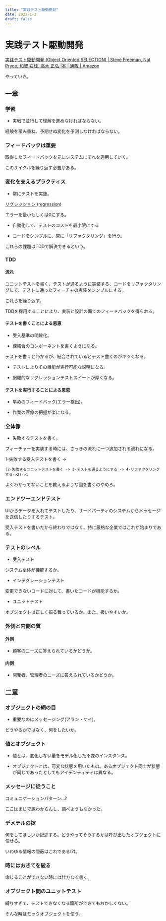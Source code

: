 ```yaml
---
title: "実践テスト駆動開発"
date: 2022-1-3
draft: false
---
```

# 実践テスト駆動開発



[実践テスト駆動開発 (Object Oriented SELECTION) | Steve Freeman, Nat Pryce, 和智 右桂, 高木 正弘 |本 | 通販 | Amazon](https://www.amazon.co.jp/%E5%AE%9F%E8%B7%B5%E3%83%86%E3%82%B9%E3%83%88%E9%A7%86%E5%8B%95%E9%96%8B%E7%99%BA-Object-Oriented-SELECTION-Freeman/dp/4798124583)



やっていき。



## 一章



### 学習



* 実戦で並行して理解を進めなければならない。



経験を積み重ね、予期せぬ変化を予測しなければならない。



### フィードバックは重要



取得したフィードバックを元にシステムにそれを適用していく。



このサイクルを繰り返す必要がある。



### 変化を支えるプラクティス



* 常にテストを実施。



[リグレッション (regression)](https://wa3.i-3-i.info/word12330.html)



エラーを最小もしくは0にする。



* 自動化して、テストのコストを最小限にする



* コードをシンプルに、常に「リファクタリング」を行う。



これらの課題はTDDで解決できるという。



### TDD



#### 流れ



ユニットテストを書く、テストが通るように実装する、コードをリファクタリングして、テストに通ったフィーチャの実装をシンプルにする。



これらを繰り返す。



TDDを採用することにより、実装と設計の面でのフィードバックを得られる。



#### テストを書くことによる恩恵



* 受入基準の明確化。



* 疎結合のコンポーネントを書くようになる。



テストを書くとわかるが、結合されているとテスト書くのがキツくなる。



* テストによりその機能が実行可能な説明になる。



* 網羅的なリグレッションテストスイートが厚くなる。



#### テストを実行することによる恩恵



* 早めのフィードバック(エラー検出)。



* 作業の官僚の把握が楽になる。



### 全体像



* 失敗するテストを書く。



フィーチャーを実装する時には、さっきの流れに一つ追加される流れになる。



1-失敗する受入テストを書く ->

	(2-失敗するユニットテストを書く -> 3-テストを通るようにする -> 4-リファクタリングする->2)->1



よくわかってないことを教えるような図を書くのやめろ。



### エンドツーエンドテスト



UIからデータを入れてテストしたり、サードパーティのシステムからメッセージを送信したりするテスト。



受入テストを書いたから終わりではなく、特に厳格な企業ではこれが始まりである。



### テストのレベル



* 受入テスト



システム全体が機能するか。



* インテグレーションテスト



変更できないコードに対して、書いたコードが機能するか。



* ユニットテスト



オブジェクトは正しく振る舞っているか。また、扱いやすいか。



### 外側と内側の質



#### 外側



* 顧客のニーズに答えられているかどうか。



#### 内側



* 開発者、管理者のニーズに答えられているかどうか。



## 二章



### オブジェクトの網の目



* 重要なのはメッセージング(アラン・ケイ)。



どうやるかではなく、何をしたいか。



### 値とオブジェクト



* 値とは、変化しない量をモデル化した不変のインスタンス。



* オブジェクトとは、可変な状態を用いたもの。あるオブジェクト同士が状態が同じであったとしてもアイデンティティは異なる。



### メッセージに従うこと



コミュニケーションパターン...?



ここはまじで訳わからんし、調べようもなかった。



### デメテルの掟



何をしてほしいか記述する。どうやってそうするかは呼び出したオブジェクトに任せる。



いわゆる情報の隠蔽はこれである(?)。



### 時にはおきてを破る



命じることができない時には仕方なく書く。



### オブジェクト間のユニットテスト



縛りすぎて、テストできなくなる箇所ができてもおかしくない。



そんな時はモックオブジェクトを使う。
